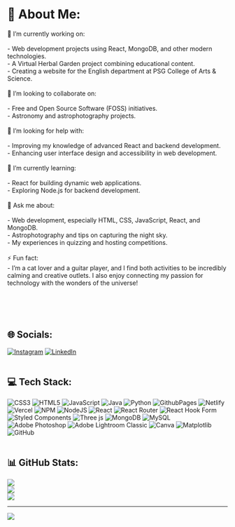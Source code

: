 # 💫 About Me:
🔭 I’m currently working on:<br><br> - Web development projects using React, MongoDB, and other modern technologies.<br>- A Virtual Herbal Garden project combining educational content.<br>- Creating a website for the English department at PSG College of Arts & Science.<br><br>👯 I’m looking to collaborate on:<br><br>- Free and Open Source Software (FOSS) initiatives.<br>- Astronomy and astrophotography projects.<br><br>🤝 I’m looking for help with:<br><br>- Improving my knowledge of advanced React and backend development.<br>- Enhancing user interface design and accessibility in web development.<br><br>🌱 I’m currently learning:<br><br>- React for building dynamic web applications.<br>- Exploring Node.js for backend development.<br><br>💬 Ask me about:<br><br>- Web development, especially HTML, CSS, JavaScript, React, and MongoDB.<br>- Astrophotography and tips on capturing the night sky.<br>- My experiences in quizzing and hosting competitions.<br><br>⚡ Fun fact:<br>- I’m a cat lover and a guitar player, and I find both activities to be incredibly calming and creative outlets. I also enjoy connecting my passion for technology with the wonders of the universe!<br><br><br><br><br>


## 🌐 Socials:
[![Instagram](https://img.shields.io/badge/Instagram-%23E4405F.svg?logo=Instagram&logoColor=white)](https://instagram.com/theonefromthestardust) [![LinkedIn](https://img.shields.io/badge/LinkedIn-%230077B5.svg?logo=linkedin&logoColor=white)](https://linkedin.com/in/gokul-gopalan-046b51292) 
<br><br>
## 💻 Tech Stack:
![CSS3](https://img.shields.io/badge/css3-%231572B6.svg?style=for-the-badge&logo=css3&logoColor=white) ![HTML5](https://img.shields.io/badge/html5-%23E34F26.svg?style=for-the-badge&logo=html5&logoColor=white) ![JavaScript](https://img.shields.io/badge/javascript-%23323330.svg?style=for-the-badge&logo=javascript&logoColor=%23F7DF1E) ![Java](https://img.shields.io/badge/java-%23ED8B00.svg?style=for-the-badge&logo=openjdk&logoColor=white) ![Python](https://img.shields.io/badge/python-3670A0?style=for-the-badge&logo=python&logoColor=ffdd54) ![GithubPages](https://img.shields.io/badge/github%20pages-121013?style=for-the-badge&logo=github&logoColor=white) ![Netlify](https://img.shields.io/badge/netlify-%23000000.svg?style=for-the-badge&logo=netlify&logoColor=#00C7B7) ![Vercel](https://img.shields.io/badge/vercel-%23000000.svg?style=for-the-badge&logo=vercel&logoColor=white) ![NPM](https://img.shields.io/badge/NPM-%23CB3837.svg?style=for-the-badge&logo=npm&logoColor=white) ![NodeJS](https://img.shields.io/badge/node.js-6DA55F?style=for-the-badge&logo=node.js&logoColor=white) ![React](https://img.shields.io/badge/react-%2320232a.svg?style=for-the-badge&logo=react&logoColor=%2361DAFB) ![React Router](https://img.shields.io/badge/React_Router-CA4245?style=for-the-badge&logo=react-router&logoColor=white) ![React Hook Form](https://img.shields.io/badge/React%20Hook%20Form-%23EC5990.svg?style=for-the-badge&logo=reacthookform&logoColor=white) ![Styled Components](https://img.shields.io/badge/styled--components-DB7093?style=for-the-badge&logo=styled-components&logoColor=white) ![Three js](https://img.shields.io/badge/threejs-black?style=for-the-badge&logo=three.js&logoColor=white) ![MongoDB](https://img.shields.io/badge/MongoDB-%234ea94b.svg?style=for-the-badge&logo=mongodb&logoColor=white) ![MySQL](https://img.shields.io/badge/mysql-4479A1.svg?style=for-the-badge&logo=mysql&logoColor=white) ![Adobe Photoshop](https://img.shields.io/badge/adobe%20photoshop-%2331A8FF.svg?style=for-the-badge&logo=adobe%20photoshop&logoColor=white) ![Adobe Lightroom Classic](https://img.shields.io/badge/Adobe%20Lightroom%20Classic-31A8FF.svg?style=for-the-badge&logo=Adobe%20Lightroom%20Classic&logoColor=white) ![Canva](https://img.shields.io/badge/Canva-%2300C4CC.svg?style=for-the-badge&logo=Canva&logoColor=white) ![Matplotlib](https://img.shields.io/badge/Matplotlib-%23ffffff.svg?style=for-the-badge&logo=Matplotlib&logoColor=black) ![GitHub](https://img.shields.io/badge/github-%23121011.svg?style=for-the-badge&logo=github&logoColor=white)
<br><br>
## 📊 GitHub Stats:
![](https://github-readme-stats.vercel.app/api?username=GokulOfStarDust&theme=dark&hide_border=false&include_all_commits=true&count_private=false)<br/>
![](https://github-readme-streak-stats.herokuapp.com/?user=GokulOfStarDust&theme=dark&hide_border=false)<br/>
![](https://github-readme-stats.vercel.app/api/top-langs/?username=GokulOfStarDust&theme=dark&hide_border=false&include_all_commits=true&count_private=false&layout=compact)

---
[![](https://visitcount.itsvg.in/api?id=GokulOfStarDust&icon=0&color=12)](https://visitcount.itsvg.in)


